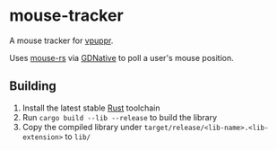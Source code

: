 # mouse-tracker
A mouse tracker for [vpuppr](https://github.com/virtual-puppet-project/vpuppr).

Uses [mouse-rs](https://github.com/AltF02/mouse-rs) via [GDNative](https://docs.godotengine.org/en/stable/tutorials/scripting/gdnative/what_is_gdnative.html) to poll a user's mouse position.

## Building

1. Install the latest stable [Rust](https://www.rust-lang.org/) toolchain
2. Run `cargo build --lib --release` to build the library
3. Copy the compiled library under `target/release/<lib-name>.<lib-extension>` to `lib/`

